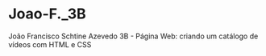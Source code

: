 # Joao-F._3B
João Francisco Schtine Azevedo 3B - Página Web: criando um catálogo de vídeos com HTML e CSS
